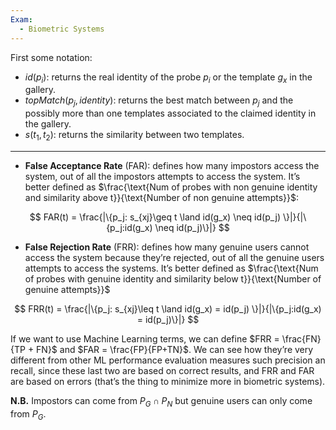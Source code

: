 ```yaml
---
Exam:
  - Biometric Systems
---
```

First some notation:
- $id(p_i)$: returns the real identity of the probe $p_i$ or the template $g_x$ in the gallery.
- $topMatch(p_j, identity)$: returns the best match between $p_j$ and the possibly more than one templates associated to the claimed identity in the gallery.
- $s(t_1, t_2)$: returns the similarity between two templates.

---

- **False Acceptance Rate** (FAR): defines how many impostors access the system, out of all the impostors attempts to access the system.
It’s better defined as $\frac{\text{Num of probes with non genuine identity and similarity above t}}{\text{Number of non genuine attempts}}$:

$$
FAR(t) = \frac{|\{p_j: s_{xj}\geq t \land id(g_x) \neq id(p_j) \}|}{|\{p_j:id(g_x) \neq id(p_j)\}|}
$$

- **False Rejection Rate** (FRR): defines how many genuine users cannot access the system because they’re rejected, out of all the genuine users attempts  to access the systems.
It’s better defined as $\frac{\text{Num of probes with genuine identity and similarity below t}}{\text{Number of genuine attempts}}$

$$
FRR(t) = \frac{|\{p_j: s_{xj}\leq t \land id(g_x) = id(p_j) \}|}{|\{p_j:id(g_x) = id(p_j)\}|}
$$

If we want to use Machine Learning terms, we can define $FRR = \frac{FN}{TP + FN}$ and $FAR = \frac{FP}{FP+TN}$. We can see how they’re very different from other ML performance evaluation measures such precision an recall, since these last two are based on correct results, and FRR and FAR are based on errors (that’s the thing to minimize more in biometric systems). 

**N.B.** Impostors can come from $P_G \cap P_N$ but genuine users can only come from $P_G$. 